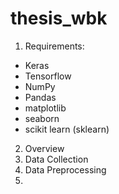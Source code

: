 # thesis_wbk

1. Requirements:
- Keras
- Tensorflow
- NumPy
- Pandas
- matplotlib
- seaborn
- scikit learn (sklearn)

2. Overview
3. Data Collection
4. Data Preprocessing
5. 
